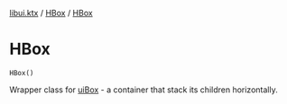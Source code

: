 [libui.ktx](../README.md) / [HBox](README.md) / [HBox](-h-box.md)

# HBox

`HBox()`

Wrapper class for [uiBox](../../libui/ui-box.md) - a container that stack its children horizontally.


